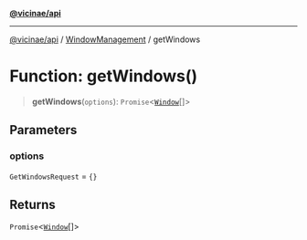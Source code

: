[**@vicinae/api**](../../../../README.md)

***

[@vicinae/api](../../../../README.md) / [WindowManagement](../README.md) / getWindows

# Function: getWindows()

> **getWindows**(`options`): `Promise`\<[`Window`](../type-aliases/Window.md)[]\>

## Parameters

### options

`GetWindowsRequest` = `{}`

## Returns

`Promise`\<[`Window`](../type-aliases/Window.md)[]\>
